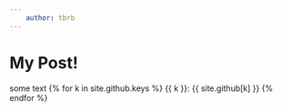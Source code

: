 ```yaml
---
    author: tbrb
---
```

# My Post!

some text
{% for k in site.github.keys %}
    {{ k }}: {{ site.github[k] }}
{% endfor %}